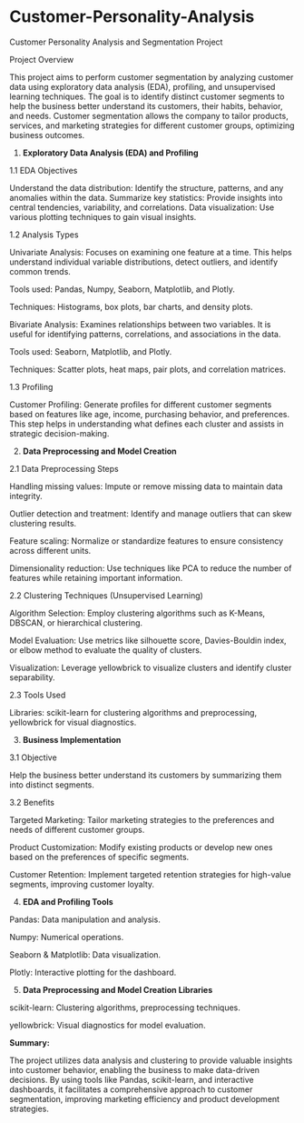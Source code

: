 # Customer-Personality-Analysis


Customer Personality Analysis and Segmentation Project

Project Overview

This project aims to perform customer segmentation by analyzing customer data using exploratory data analysis (EDA), profiling, and unsupervised learning techniques. The goal is to identify distinct customer segments to help the business better understand its customers, their habits, behavior, and needs. Customer segmentation allows the company to tailor products, services, and marketing strategies for different customer groups, optimizing business outcomes.

1. **Exploratory Data Analysis (EDA) and Profiling**

1.1 EDA Objectives

Understand the data distribution: Identify the structure, patterns, and any anomalies within the data.
Summarize key statistics: Provide insights into central tendencies, variability, and correlations.
Data visualization: Use various plotting techniques to gain visual insights.

1.2 Analysis Types

Univariate Analysis: Focuses on examining one feature at a time. This helps understand individual variable distributions, detect outliers, and identify common trends.

Tools used: Pandas, Numpy, Seaborn, Matplotlib, and Plotly.

Techniques: Histograms, box plots, bar charts, and density plots.

Bivariate Analysis: Examines relationships between two variables. It is useful for identifying patterns, correlations, and associations in the data.

Tools used: Seaborn, Matplotlib, and Plotly.

Techniques: Scatter plots, heat maps, pair plots, and correlation matrices.

1.3 Profiling

Customer Profiling: Generate profiles for different customer segments based on features like age, income, purchasing behavior, and preferences. This step helps in understanding what defines each cluster and assists in strategic decision-making.

2. **Data Preprocessing and Model Creation**

2.1 Data Preprocessing Steps

Handling missing values: Impute or remove missing data to maintain data integrity.

Outlier detection and treatment: Identify and manage outliers that can skew clustering results.

Feature scaling: Normalize or standardize features to ensure consistency across different units.

Dimensionality reduction: Use techniques like PCA to reduce the number of features while retaining important information.

2.2 Clustering Techniques (Unsupervised Learning)

Algorithm Selection: Employ clustering algorithms such as K-Means, DBSCAN, or hierarchical clustering.

Model Evaluation: Use metrics like silhouette score, Davies-Bouldin index, or elbow method to evaluate the quality of clusters.

Visualization: Leverage yellowbrick to visualize clusters and identify cluster separability.

2.3 Tools Used

Libraries: scikit-learn for clustering algorithms and preprocessing, yellowbrick for visual diagnostics.


3. **Business Implementation**

3.1 Objective

Help the business better understand its customers by summarizing them into distinct segments.

3.2 Benefits

Targeted Marketing: Tailor marketing strategies to the preferences and needs of different customer groups.

Product Customization: Modify existing products or develop new ones based on the preferences of specific segments.

Customer Retention: Implement targeted retention strategies for high-value segments, improving customer loyalty.

4. **EDA and Profiling Tools**

Pandas: Data manipulation and analysis.

Numpy: Numerical operations.

Seaborn & Matplotlib: Data visualization.

Plotly: Interactive plotting for the dashboard.

5. **Data Preprocessing and Model Creation Libraries**

scikit-learn: Clustering algorithms, preprocessing techniques.

yellowbrick: Visual diagnostics for model evaluation.

**Summary:**

The project utilizes data analysis and clustering to provide valuable insights into customer behavior, enabling the business to make data-driven decisions. By using tools like Pandas, scikit-learn, and interactive dashboards, it facilitates a comprehensive approach to customer segmentation, improving marketing efficiency and product development strategies.
